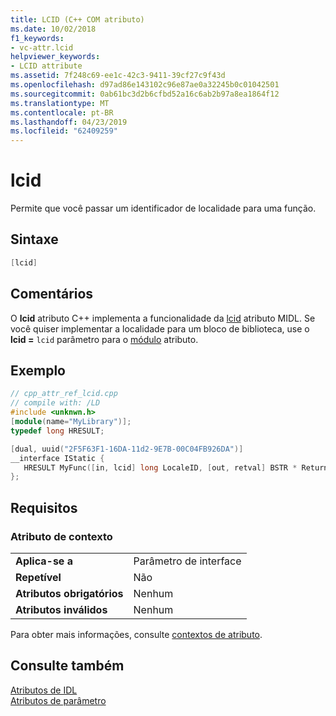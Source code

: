 ```yaml
---
title: LCID (C++ COM atributo)
ms.date: 10/02/2018
f1_keywords:
- vc-attr.lcid
helpviewer_keywords:
- LCID attribute
ms.assetid: 7f248c69-ee1c-42c3-9411-39cf27c9f43d
ms.openlocfilehash: d97ad86e143102c96e87ae0a32245b0c01042501
ms.sourcegitcommit: 0ab61bc3d2b6cfbd52a16c6ab2b97a8ea1864f12
ms.translationtype: MT
ms.contentlocale: pt-BR
ms.lasthandoff: 04/23/2019
ms.locfileid: "62409259"
---
```

# <a name="lcid"></a>lcid

Permite que você passar um identificador de localidade para uma função.

## <a name="syntax"></a>Sintaxe

```cpp
[lcid]
```

## <a name="remarks"></a>Comentários

O **lcid** atributo C++ implementa a funcionalidade da [lcid](/windows/desktop/Midl/lcid) atributo MIDL. Se você quiser implementar a localidade para um bloco de biblioteca, use o **lcid =** `lcid` parâmetro para o [módulo](module-cpp.md) atributo.

## <a name="example"></a>Exemplo

```cpp
// cpp_attr_ref_lcid.cpp
// compile with: /LD
#include <unknwn.h>
[module(name="MyLibrary")];
typedef long HRESULT;

[dual, uuid("2F5F63F1-16DA-11d2-9E7B-00C04FB926DA")]
__interface IStatic {
   HRESULT MyFunc([in, lcid] long LocaleID, [out, retval] BSTR * ReturnVal);
};
```

## <a name="requirements"></a>Requisitos

### <a name="attribute-context"></a>Atributo de contexto

|||
|-|-|
|**Aplica-se a**|Parâmetro de interface|
|**Repetível**|Não|
|**Atributos obrigatórios**|Nenhum|
|**Atributos inválidos**|Nenhum|

Para obter mais informações, consulte [contextos de atributo](cpp-attributes-com-net.md#contexts).

## <a name="see-also"></a>Consulte também

[Atributos de IDL](idl-attributes.md)<br/>
[Atributos de parâmetro](parameter-attributes.md)